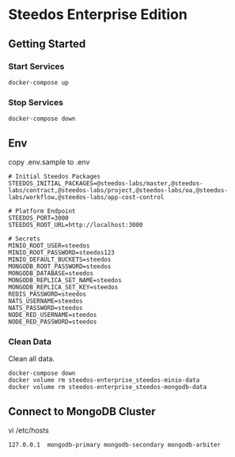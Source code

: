# Steedos Enterprise Edition

## Getting Started

### Start Services

```
docker-compose up
```

### Stop Services

```
docker-compose down
```

## Env

copy .env.sample to .env 

```
# Initial Steedos Packages
STEEDOS_INITIAL_PACKAGES=@steedos-labs/master,@steedos-labs/contract,@steedos-labs/project,@steedos-labs/oa,@steedos-labs/workflow,@steedos-labs/app-cost-control

# Platform Endpoint
STEEDOS_PORT=3000
STEEDOS_ROOT_URL=http://localhost:3000

# Secrets
MINIO_ROOT_USER=steedos
MINIO_ROOT_PASSWORD=steedos123
MINIO_DEFAULT_BUCKETS=steedos
MONGODB_ROOT_PASSWORD=steedos
MONGODB_DATABASE=steedos
MONGODB_REPLICA_SET_NAME=steedos
MONGODB_REPLICA_SET_KEY=steedos
REDIS_PASSWORD=steedos
NATS_USERNAME=steedos
NATS_PASSWORD=steedos
NODE_RED_USERNAME=steedos
NODE_RED_PASSWORD=steedos
```

### Clean Data

Clean all data.

```
docker-compose down
docker volume rm steedos-enterprise_steedos-minio-data
docker volume rm steedos-enterprise_steedos-mongodb-data
```

## Connect to MongoDB Cluster

vi /etc/hosts

```
127.0.0.1  mongodb-primary mongodb-secondary mongodb-arbiter
```